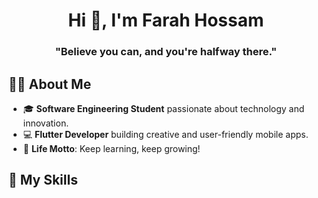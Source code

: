 <h1 align="center">Hi 👋, I'm Farah Hossam</h1>
<h3 align="center">"Believe you can, and you're halfway there."</h3>

## 🙋‍♀️ About Me
- 🎓 **Software Engineering Student** passionate about technology and innovation.
- 💻 **Flutter Developer** building creative and user-friendly mobile apps.
- 🌟 **Life Motto**: Keep learning, keep growing!


## 🔧 My Skills
  


<!--
**farahhossam2004/farahhossam2004** is a ✨ _special_ ✨ repository because its `README.md` (this file) appears on your GitHub profile.

Here are some ideas to get you started:

- 🔭 I’m currently working on ...
- 🌱 I’m currently learning ...
- 👯 I’m looking to collaborate on ...
- 🤔 I’m looking for help with ...
- 💬 Ask me about ...
- 📫 How to reach me: ...
- 😄 Pronouns: ...
- ⚡ Fun fact: ...
-->
